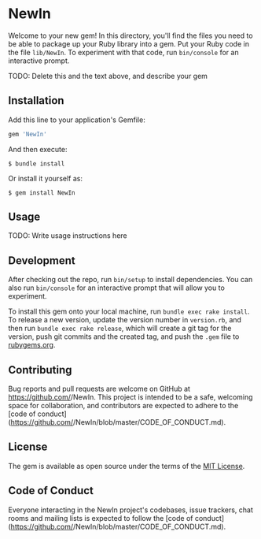 # NewIn

Welcome to your new gem! In this directory, you'll find the files you need to be able to package up your Ruby library into a gem. Put your Ruby code in the file `lib/NewIn`. To experiment with that code, run `bin/console` for an interactive prompt.

TODO: Delete this and the text above, and describe your gem

## Installation

Add this line to your application's Gemfile:

```ruby
gem 'NewIn'
```

And then execute:

    $ bundle install

Or install it yourself as:

    $ gem install NewIn

## Usage

TODO: Write usage instructions here

## Development

After checking out the repo, run `bin/setup` to install dependencies. You can also run `bin/console` for an interactive prompt that will allow you to experiment.

To install this gem onto your local machine, run `bundle exec rake install`. To release a new version, update the version number in `version.rb`, and then run `bundle exec rake release`, which will create a git tag for the version, push git commits and the created tag, and push the `.gem` file to [rubygems.org](https://rubygems.org).

## Contributing

Bug reports and pull requests are welcome on GitHub at https://github.com/<github username>/NewIn. This project is intended to be a safe, welcoming space for collaboration, and contributors are expected to adhere to the [code of conduct](https://github.com/<github username>/NewIn/blob/master/CODE_OF_CONDUCT.md).

## License

The gem is available as open source under the terms of the [MIT License](https://opensource.org/licenses/MIT).

## Code of Conduct

Everyone interacting in the NewIn project's codebases, issue trackers, chat rooms and mailing lists is expected to follow the [code of conduct](https://github.com/<github username>/NewIn/blob/master/CODE_OF_CONDUCT.md).
